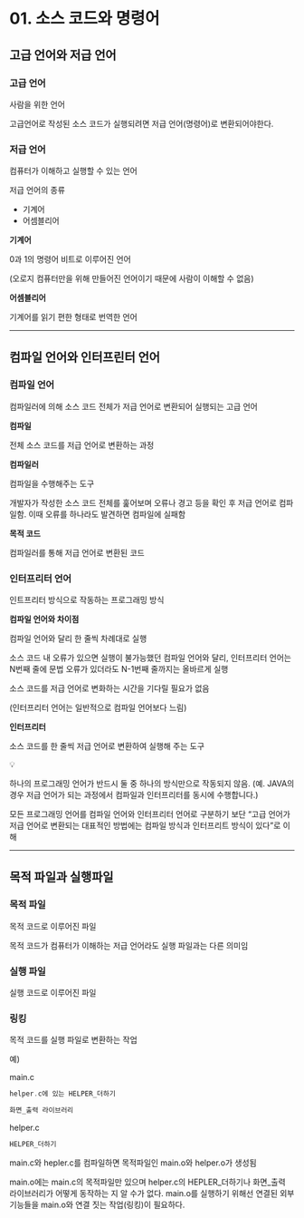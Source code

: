 # 01. 소스 코드와 명령어

## 고급 언어와 저급 언어

### **고급 언어**

사람을 위한 언어

고급언어로 작성된 소스 코드가 실행되려면 저급 언어(명령어)로 변환되어야한다.

### **저급 언어**

컴퓨터가 이해하고 실행할 수 있는 언어

저급 언어의 종류

- 기계어
- 어셈블리어

**기계어**

0과 1의 명령어 비트로 이루어진 언어

(오로지 컴퓨터만을 위해 만들어진 언어이기 때문에 사람이 이해할 수 없음)

**어셈블리어**

기계어를 읽기 편한 형태로 번역한 언어

---

## 컴파일 언어와 인터프린터 언어

### 컴파일 언어

컴파일러에 의해 소스 코드 전체가 저급 언어로 변환되어 실행되는 고급 언어

**컴파일**

전체 소스 코드를 저급 언어로 변환하는 과정

**컴파일러**

컴파일을 수행해주는 도구

개발자가 작성한 소스 코드 전체를 훑어보며 오류나 경고 등을 확인 후 저급 언어로 컴파일함. 이때 오류를 하나라도 발견하면 컴파일에 실패함

**목적 코드**

컴파일러를 통해 저급 언어로 변환된 코드

### 인터프리터 언어

인트프리터 방식으로 작동하는 프로그래밍 방식

**컴파일 언어와 차이점**

컴파일 언어와 달리 한 줄씩 차례대로 실행

소스 코드 내 오류가 있으면 실행이 불가능했던 컴파일 언어와 달리, 인터프리터 언어는 N번째 줄에 문법 오류가 있더라도 N-1번째 줄까지는 올바르게 실행

소스 코드를 저급 언어로 변화하는 시간을 기다릴 필요가 없음

(인터프리터 언어는 일반적으로 컴파일 언어보다 느림)

**인터프리터**

소스 코드를 한 줄씩 저급 언어로 변환하여 실행해 주는 도구

<aside>
💡

하나의 프로그래밍 언어가 반드시 둘 중 하나의 방식만으로 작동되지 않음. (예. JAVA의 경우 저급 언어가 되는 과정에서 컴파일과 인터프리터를 동시에 수행합니다.)

모든 프로그래밍 언어를 컴파일 언어와 인터프리터 언어로 구분하기 보단 “고급 언어가 저급 언어로 변환되는 대표적인 방법에는 컴파일 방식과 인터프리트 방식이 있다”로 이해

</aside>

---

## 목적 파일과 실행파일

### 목적 파일

목적 코드로 이루어진 파일

목적 코드가 컴퓨터가 이해하는 저급 언어라도 실행 파일과는 다른 의미임

### 실행 파일

실행 코드로 이루어진 파일

### 링킹

목적 코드를 실행 파일로 변환하는 작업

예)

main.c 

```kotlin
helper.c에 있는 HELPER_더하기

화면_출력 라이브러리
```

helper.c

```kotlin
HELPER_더하기
```

main.c와 hepler.c를 컴파일하면 목적파일인 main.o와 helper.o가 생성됨

main.o에는 main.c의 목적파일만 있으며 helper.c의 HEPLER_더하기나 화면_출력 라이브러리가 어떻게 동작하는 지 알 수가 없다. main.o를 실행하기 위해선 연결된 외부 기능들을 main.o와 연결 짓는 작업(링킹)이 필요하다.